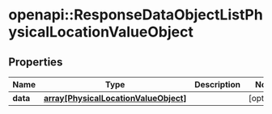 # openapi::ResponseDataObjectListPhysicalLocationValueObject


## Properties
Name | Type | Description | Notes
------------ | ------------- | ------------- | -------------
**data** | [**array[PhysicalLocationValueObject]**](PhysicalLocationValueObject.md) |  | [optional] 


